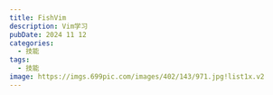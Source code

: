 ```yaml
---
title: FishVim
description: Vim学习
pubDate: 2024 11 12
categories:
  - 技能
tags:
  - 技能
image: https://imgs.699pic.com/images/402/143/971.jpg!list1x.v2
---
```


